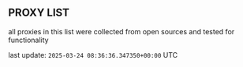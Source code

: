 ## PROXY LIST

all proxies in this list were collected from open sources and tested for functionality

last update: `2025-03-24 08:36:36.347350+00:00` UTC